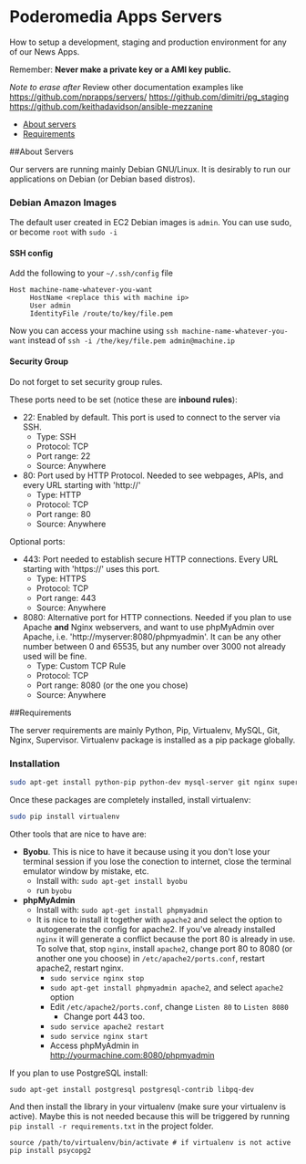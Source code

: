 Poderomedia Apps Servers
===================
How to setup a development, staging and production environment for any of our News Apps.

Remember: **Never make a private key or a AMI key public.**

*Note to erase after* Review other documentation examples like https://github.com/nprapps/servers/ https://github.com/dimitri/pg_staging https://github.com/keithadavidson/ansible-mezzanine

* [About servers](#about-servers)
* [Requirements](#requirements)

##About Servers

Our servers are running mainly Debian GNU/Linux. It is desirably to run our applications on Debian (or Debian based distros).

### Debian Amazon Images
The default user created in EC2 Debian images is `admin`. You can use sudo, or become `root` with `sudo -i`

#### SSH config

Add the following to your `~/.ssh/config` file

```
Host machine-name-whatever-you-want
     HostName <replace this with machine ip>
     User admin
     IdentityFile /route/to/key/file.pem

```
Now you can access your machine using `ssh
machine-name-whatever-you-want` instead of `ssh -i /the/key/file.pem
admin@machine.ip`

#### Security Group

Do not forget to set security group rules.

These ports need to be set (notice these are **inbound rules**):

* 22: Enabled by default. This port is used to connect to the server
via SSH.
  * Type: SSH
  * Protocol: TCP
  * Port range: 22
  * Source: Anywhere
* 80: Port used by HTTP Protocol. Needed to see webpages, APIs, and
  every URL starting with 'http://'
  * Type: HTTP
  * Protocol: TCP
  * Port range: 80
  * Source: Anywhere

Optional ports:

* 443: Port needed to establish secure HTTP connections. Every URL
starting with 'https://' uses this port.
  * Type: HTTPS
  * Protocol: TCP
  * Port range: 443
  * Source: Anywhere
* 8080: Alternative port for HTTP connections. Needed if you plan to
  use Apache **and** Nginx webservers, and want to use phpMyAdmin over
  Apache, i.e. 'http://myserver:8080/phpmyadmin'. It can be any other
  number between 0 and 65535, but any number over 3000 not already
  used will be fine.
  * Type: Custom TCP Rule
  * Protocol: TCP
  * Port range: 8080 (or the one you chose)
  * Source: Anywhere





##Requirements

The server requirements are mainly Python, Pip, Virtualenv, MySQL, Git, Nginx, Supervisor. Virtualenv package is installed as a pip package globally.

### Installation

```bash
sudo apt-get install python-pip python-dev mysql-server git nginx supervisor libmysqlclient-dev
```

Once these packages are completely installed, install virtualenv:

```bash
sudo pip install virtualenv
```

Other tools that are nice to have are:

* **Byobu**. This is nice to have it because using it you don't lose your terminal session if you lose the conection to internet, close the terminal emulator window by mistake, etc.
  * Install with: `sudo apt-get install byobu`
  * run `byobu`
* **phpMyAdmin**
  * Install with: `sudo apt-get install phpmyadmin`
  * It is nice to install it together with `apache2` and select the option to autogenerate the config for apache2. If you've already installed `nginx` it will generate a conflict because the port 80 is already in use. To solve that, stop `nginx`, install `apache2`, change port 80 to 8080 (or another one you choose) in `/etc/apache2/ports.conf`, restart apache2, restart nginx.
    * `sudo service nginx stop`
    * `sudo apt-get install phpmyadmin apache2`, and select `apache2` option
    * Edit `/etc/apache2/ports.conf`, change `Listen 80` to `Listen 8080`
	  * Change port 443 too.
	* `sudo service apache2 restart`
	* `sudo service nginx start`
	* Access phpMyAdmin in http://yourmachine.com:8080/phpmyadmin

If you plan to use PostgreSQL install:

```
sudo apt-get install postgresql postgresql-contrib libpq-dev
```

And then install the library in your virtualenv (make sure your
virtualenv is active). Maybe this is not needed because this will be
triggered by running `pip install -r requirements.txt` in the project folder.

```
source /path/to/virtualenv/bin/activate # if virtualenv is not active
pip install psycopg2
```
